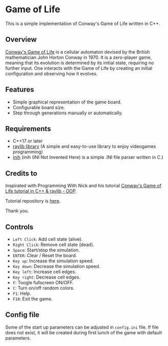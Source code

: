 # Game of Life

This is a simple implementation of Conway's Game of Life written in C++.

## Overview

[Conway's Game of Life](https://en.wikipedia.org/wiki/Conway%27s_Game_of_Life) is a cellular automaton devised by the British mathematician John Horton Conway in 1970. It is a zero-player game, meaning that its evolution is determined by its initial state, requiring no further input. One interacts with the Game of Life by creating an initial configuration and observing how it evolves.

## Features

- Simple graphical representation of the game board.
- Configurable board size.
- Step through generations manually or automatically.

## Requirements

- C++17 or later
- [raylib library](https://www.raylib.com/) (A simple and easy-to-use library to enjoy videogames programming)
- [inih](https://github.com/benhoyt/inih) (inih (INI Not Invented Here) is a simple .INI file parser written in C.)

## Credits to

Inspirated with Programming With Nick and his tutorial [Conway's Game of Life tutorial in C++ & raylib - OOP](https://youtu.be/daFYGrXq0aw?si=TnnAfXES8tl2I8s9). 

Tutorial repository is [here](https://github.com/educ8s/CPP-Game-Of-Life-with-raylib).

Thank you.

## Controls

- `Left Click`: Add cell state (alive).
- `Right Click`: Remove cell state (dead).
- `Space`: Start/stop the simulation.
- `ENTER`: Clear / Reset the board.
- `Key up`: Increase the simulation speed.
- `Key down`: Decrease the simulation speed.
- `Key left`: Increase cell edges.
- `Key right`: Decrease cell edges.
- `F`: Toogle fullscreen ON/OFF.
- `C`: Turn on/off random colors.
- `F1`: Help.
- `F10`: Exit the game.

## Config file

Some of the start up parameters can be adjusted in `config.ini` file. If file does not exist, it will be created during first lunch of the game with default parameters.